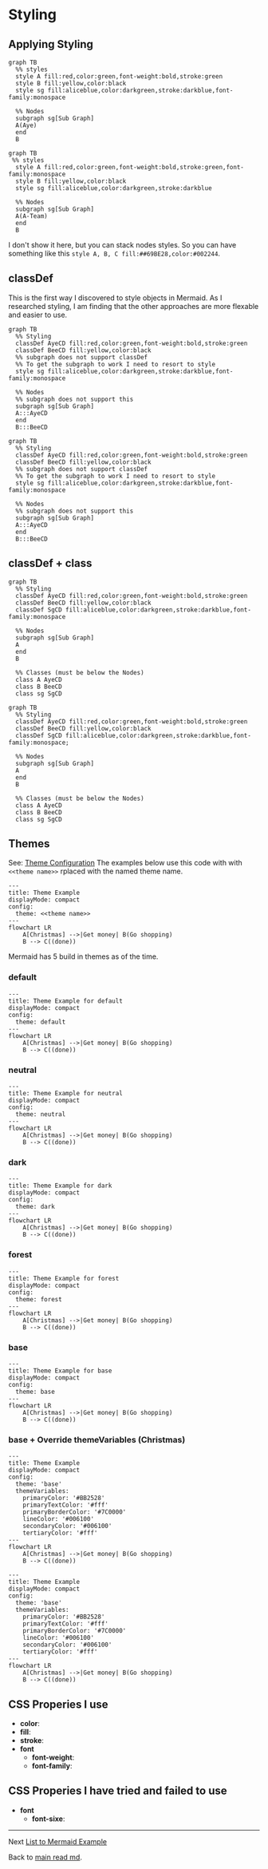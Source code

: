 # Styling

## Applying Styling

``` text
graph TB
  %% styles
  style A fill:red,color:green,font-weight:bold,stroke:green
  style B fill:yellow,color:black
  style sg fill:aliceblue,color:darkgreen,stroke:darkblue,font-family:monospace

  %% Nodes
  subgraph sg[Sub Graph]
  A(Aye)
  end
  B
```

``` mermaid
graph TB
 %% styles
  style A fill:red,color:green,font-weight:bold,stroke:green,font-family:monospace
  style B fill:yellow,color:black
  style sg fill:aliceblue,color:darkgreen,stroke:darkblue

  %% Nodes
  subgraph sg[Sub Graph]
  A(A-Team)
  end
  B
```
I don't show it here, but you can stack nodes styles. So you can have something like this `style A, B, C fill:##69BE28,color:#002244`.
## classDef
This is the first way I discovered to style objects in Mermaid. As I researched styling, I am finding that the other approaches are more flexable and easier to use. 
``` text
graph TB
  %% Styling
  classDef AyeCD fill:red,color:green,font-weight:bold,stroke:green
  classDef BeeCD fill:yellow,color:black
  %% subgraph does not support classDef
  %% To get the subgraph to work I need to resort to style
  style sg fill:aliceblue,color:darkgreen,stroke:darkblue,font-family:monospace
  
  %% Nodes
  %% subgraph does not support this
  subgraph sg[Sub Graph]
  A:::AyeCD
  end
  B:::BeeCD
```

``` mermaid
graph TB
  %% Styling
  classDef AyeCD fill:red,color:green,font-weight:bold,stroke:green
  classDef BeeCD fill:yellow,color:black
  %% subgraph does not support classDef
  %% To get the subgraph to work I need to resort to style
  style sg fill:aliceblue,color:darkgreen,stroke:darkblue,font-family:monospace
  
  %% Nodes
  %% subgraph does not support this
  subgraph sg[Sub Graph]
  A:::AyeCD
  end
  B:::BeeCD
```

## classDef + class

``` text
graph TB
  %% Styling
  classDef AyeCD fill:red,color:green,font-weight:bold,stroke:green
  classDef BeeCD fill:yellow,color:black
  classDef SgCD fill:aliceblue,color:darkgreen,stroke:darkblue,font-family:monospace

  %% Nodes
  subgraph sg[Sub Graph]
  A
  end
  B

  %% Classes (must be below the Nodes)
  class A AyeCD
  class B BeeCD
  class sg SgCD
```

``` mermaid
graph TB
  %% Styling
  classDef AyeCD fill:red,color:green,font-weight:bold,stroke:green
  classDef BeeCD fill:yellow,color:black
  classDef SgCD fill:aliceblue,color:darkgreen,stroke:darkblue,font-family:monospace;

  %% Nodes
  subgraph sg[Sub Graph]
  A
  end
  B

  %% Classes (must be below the Nodes)
  class A AyeCD
  class B BeeCD
  class sg SgCD
```

## Themes
See: [Theme Configuration](https://mermaid.js.org/config/theming.html)
The examples below use this code with with `<<theme name>>` rplaced with the named theme name.
``` text
---
title: Theme Example
displayMode: compact
config:
  theme: <<theme name>>
---
flowchart LR
    A[Christmas] -->|Get money| B(Go shopping)
    B --> C((done))
```
Mermaid has 5 build in themes as of the time. 

### default

``` mermaid
---
title: Theme Example for default
displayMode: compact
config:
  theme: default 
---
flowchart LR
    A[Christmas] -->|Get money| B(Go shopping)
    B --> C((done))
```

### neutral

``` mermaid
---
title: Theme Example for neutral
displayMode: compact
config:
  theme: neutral 
---
flowchart LR
    A[Christmas] -->|Get money| B(Go shopping)
    B --> C((done))
```
### dark

``` mermaid
---
title: Theme Example for dark
displayMode: compact
config:
  theme: dark 
---
flowchart LR
    A[Christmas] -->|Get money| B(Go shopping)
    B --> C((done))
```

### forest

``` mermaid
---
title: Theme Example for forest
displayMode: compact
config:
  theme: forest 
---
flowchart LR
    A[Christmas] -->|Get money| B(Go shopping)
    B --> C((done))
```

### base

``` mermaid
---
title: Theme Example for base
displayMode: compact
config:
  theme: base 
---
flowchart LR
    A[Christmas] -->|Get money| B(Go shopping)
    B --> C((done))
```

### base + Override themeVariables (Christmas)

``` text
---
title: Theme Example
displayMode: compact
config:
  theme: 'base'
  themeVariables:
    primaryColor: '#BB2528'
    primaryTextColor: '#fff'
    primaryBorderColor: '#7C0000'
    lineColor: '#006100'
    secondaryColor: '#006100'
    tertiaryColor: '#fff'
---
flowchart LR
    A[Christmas] -->|Get money| B(Go shopping)
    B --> C((done))
```

``` mermaid
---
title: Theme Example
displayMode: compact
config:
  theme: 'base'
  themeVariables:
    primaryColor: '#BB2528'
    primaryTextColor: '#fff'
    primaryBorderColor: '#7C0000'
    lineColor: '#006100'
    secondaryColor: '#006100'
    tertiaryColor: '#fff'
---
flowchart LR
    A[Christmas] -->|Get money| B(Go shopping)
    B --> C((done))
```

## CSS Properies I use

- **color**:
- **fill**: 
- **stroke**: 
- **font**
  - **font-weight**:
  - **font-family**:

## CSS Properies I have tried and failed to use

- **font**
  - **font-sixe**:

---
Next [List to Mermaid Example](list-to-mermaid-example.md)

Back to [main read md](readme.md).